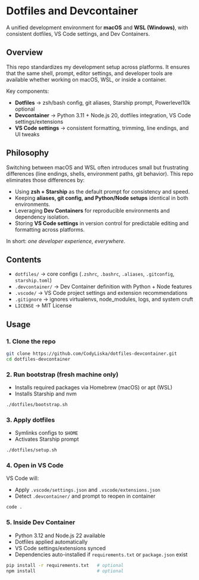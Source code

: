 # Dotfiles and Devcontainer

A unified development environment for **macOS** and **WSL (Windows)**, with consistent dotfiles, VS Code settings, and Dev Containers.

## Overview

This repo standardizes my development setup across platforms. It ensures that the same shell, prompt, editor settings, and developer tools are available whether working on macOS, WSL, or inside a container.

Key components:

- **Dotfiles** → zsh/bash config, git aliases, Starship prompt, Powerlevel10k optional
- **Devcontainer** → Python 3.11 + Node.js 20, dotfiles integration, VS Code settings/extensions
- **VS Code settings** → consistent formatting, trimming, line endings, and UI tweaks

## Philosophy

Switching between macOS and WSL often introduces small but frustrating differences (line endings, shells, environment paths, git behavior). This repo eliminates those differences by:

- Using **zsh + Starship** as the default prompt for consistency and speed.
- Keeping **aliases, git config, and Python/Node setups** identical in both environments.
- Leveraging **Dev Containers** for reproducible environments and dependency isolation.
- Storing **VS Code settings** in version control for predictable editing and formatting across platforms.

In short: _one developer experience, everywhere_.

## Contents

- `dotfiles/` → core configs (`.zshrc`, `.bashrc`, `.aliases`, `.gitconfig`, `starship.toml`)
- `.devcontainer/` → Dev Container definition with Python + Node features
- `.vscode/` → VS Code project settings and extension recommendations
- `.gitignore` → ignores virtualenvs, node_modules, logs, and system cruft
- `LICENSE` → MIT License

## Usage

### 1. Clone the repo

```bash
git clone https://github.com/CodyLiska/dotfiles-devcontainer.git
cd dotfiles-devcontainer
```

### 2. Run bootstrap (fresh machine only)

- Installs required packages via Homebrew (macOS) or apt (WSL)
- Installs Starship and nvm

```bash
./dotfiles/bootstrap.sh
```

### 3. Apply dotfiles

- Symlinks configs to `$HOME`
- Activates Starship prompt

```bash
./dotfiles/setup.sh
```

### 4. Open in VS Code

VS Code will:

- Apply `.vscode/settings.json` and `.vscode/extensions.json`
- Detect `.devcontainer/` and prompt to reopen in container

```bash
code .
```

### 5. Inside Dev Container

- Python 3.12 and Node.js 22 available
- Dotfiles applied automatically
- VS Code settings/extensions synced
- Dependencies auto-installed if `requirements.txt` or `package.json` exist

```bash
pip install -r requirements.txt   # optional
npm install                       # optional
```
